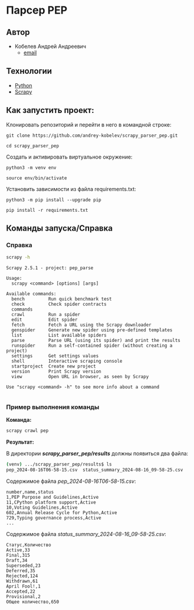 # Парсер PEP    
## Автор 
- Кобелев Андрей Андреевич  
    - [email](mailto:andrey.pydev@gmail.com)
  
## Технологии  
- [Python](https://www.python.org/)
- [Scrapy](https://docs.scrapy.org/en/latest/)

## Как запустить проект: 
  
Клонировать репозиторий и перейти в него в командной строке:  
  
```  
git clone https://github.com/andrey-kobelev/scrapy_parser_pep.git
```  
  
```  
cd scrapy_parser_pep
```  
  
Cоздать и активировать виртуальное окружение:  
  
```  
python3 -m venv env  
```  
  
```  
source env/bin/activate  
```  
  
Установить зависимости из файла requirements.txt:  
  
```  
python3 -m pip install --upgrade pip  
```  
  
```  
pip install -r requirements.txt  
```

## Команды запуска/Справка

### Справка

```bash
scrapy -h
```

```
Scrapy 2.5.1 - project: pep_parse

Usage:
  scrapy <command> [options] [args]

Available commands:
  bench         Run quick benchmark test
  check         Check spider contracts
  commands      
  crawl         Run a spider
  edit          Edit spider
  fetch         Fetch a URL using the Scrapy downloader
  genspider     Generate new spider using pre-defined templates
  list          List available spiders
  parse         Parse URL (using its spider) and print the results
  runspider     Run a self-contained spider (without creating a project)
  settings      Get settings values
  shell         Interactive scraping console
  startproject  Create new project
  version       Print Scrapy version
  view          Open URL in browser, as seen by Scrapy

Use "scrapy <command> -h" to see more info about a command


```

### Пример выполнения команды

**Команда:**

```bash
scrapy crawl pep
```

**Результат:**

В директории ***scrapy_parser_pep/results*** должны появиться два файла:

```bash
(venv) .../scrapy_parser_pep/results$ ls
pep_2024-08-16T06-58-15.csv  status_summary_2024-08-16_09-58-25.csv

```

Содержимое файла *pep_2024-08-16T06-58-15.csv*:

```
number,name,status  
1,PEP Purpose and Guidelines,Active  
11,CPython platform support,Active  
10,Voting Guidelines,Active  
602,Annual Release Cycle for Python,Active  
729,Typing governance process,Active
...
```

Содержимое файла *status_summary_2024-08-16_09-58-25.csv*:

```
Статус,Количество  
Active,33  
Final,315  
Draft,34  
Superseded,23  
Deferred,35  
Rejected,124  
Withdrawn,61  
April Fool!,1  
Accepted,22  
Provisional,2  
Общее количество,650
```